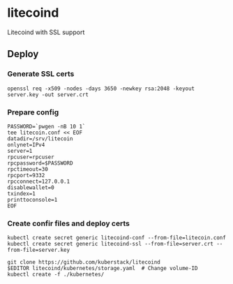 # litecoind
Litecoind with SSL support

## Deploy

### Generate SSL certs

    openssl req -x509 -nodes -days 3650 -newkey rsa:2048 -keyout server.key -out server.crt
    
### Prepare config

    PASSWORD=`pwgen -nB 10 1`
    tee litecoin.conf << EOF
    datadir=/srv/litecoin
    onlynet=IPv4
    server=1
    rpcuser=rpcuser
    rpcpassword=$PASSWORD
    rpctimeout=30
    rpcport=9332
    rpcconnect=127.0.0.1
    disablewallet=0
    txindex=1
    printtoconsole=1
    EOF

### Create confir files and deploy certs

    kubectl create secret generic litecoind-conf --from-file=litecoin.conf
    kubectl create secret generic litecoind-ssl --from-file=server.crt --from-file=server.key
    
    git clone https://github.com/kuberstack/litecoind
    $EDITOR litecoind/kubernetes/storage.yaml  # Change volume-ID
    kubectl create -f ./kubernetes/
